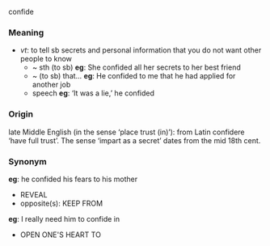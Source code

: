 confide
### Meaning
+ _vt_: to tell sb secrets and personal information that you do not want other people to know
	+  ~ sth (to sb) __eg__: She confided all her secrets to her best friend
	+  ~ (to sb) that… __eg__: He confided to me that he had applied for another job
	+  speech __eg__: ‘It was a lie,’ he confided

### Origin

late Middle English (in the sense ‘place trust (in)’): from Latin confidere ‘have full trust’. The sense ‘impart as a secret’ dates from the mid 18th cent.

### Synonym

__eg__: he confided his fears to his mother

+ REVEAL
+ opposite(s): KEEP FROM

__eg__: I really need him to confide in

+ OPEN ONE'S HEART TO


